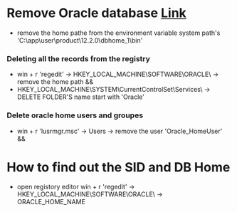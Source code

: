 # Remove Oracle database [Link](https://youtube.com/playlist?list=PLL_LQvNX4xKzN_nhJWT8pPzOwSjKFd_uD&si=_elkgkkl5OHOMHYL)
- remove the home pathe from the environment variable system path's 'C:\app\user\product\12.2.0\dbhome_1\bin'

### Deleting all the records from the registry
- win + r 'regedit' -> HKEY_LOCAL_MACHINE\SOFTWARE\ORACLE\ -> remove the home path && 
- HKEY_LOCAL_MACHINE\SYSTEM\CurrentControlSet\Services\ -> DELETE FOLDER'S name start with 'Oracle'

### Delete oracle home users and groupes
- win + r 'lusrmgr.msc' -> Users -> remove the user 'Oracle_HomeUser' &&





# How to find out the SID and DB Home
- open registory editor win + r 'regedit' -> HKEY_LOCAL_MACHINE\SOFTWARE\ORACLE\ -> ORACLE_HOME_NAME